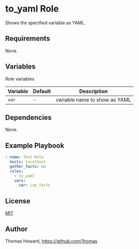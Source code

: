 # to_yaml Role

Shows the specified variable as YAML.

## Requirements

None.

## Variables

Role variables

| Variable | Default | Description |
| -------- | ------- | ----------- |
| `var`    | -       | variable name to show as YAML |

## Dependencies

None.

## Example Playbook

```yaml
- name: Test Role 
  hosts: localhost
  gather_facts: no
  roles:
    - to_yaml
    vars:
      var: ise_facts
```

## License

[MIT](https://mit-license.org/)

## Author

Thomas Howard, <https://github.com/1homas>
